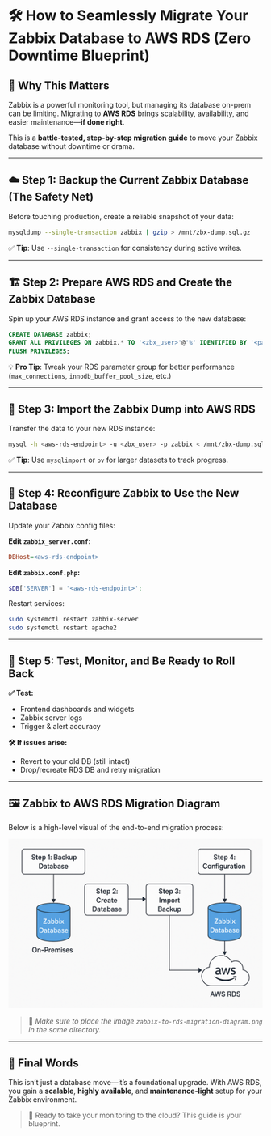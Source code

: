 
# 🛠️ How to Seamlessly Migrate Your Zabbix Database to AWS RDS (Zero Downtime Blueprint)

## 🔧 Why This Matters

Zabbix is a powerful monitoring tool, but managing its database on-prem can be limiting. Migrating to **AWS RDS** brings scalability, availability, and easier maintenance—**if done right**.

This is a **battle-tested, step-by-step migration guide** to move your Zabbix database without downtime or drama.

---

## ☁️ Step 1: Backup the Current Zabbix Database (The Safety Net)

Before touching production, create a reliable snapshot of your data:

```bash
mysqldump --single-transaction zabbix | gzip > /mnt/zbx-dump.sql.gz
```

✅ **Tip**: Use `--single-transaction` for consistency during active writes.

---

## 🏗️ Step 2: Prepare AWS RDS and Create the Zabbix Database

Spin up your AWS RDS instance and grant access to the new database:

```sql
CREATE DATABASE zabbix;
GRANT ALL PRIVILEGES ON zabbix.* TO '<zbx_user>'@'%' IDENTIFIED BY '<password>';
FLUSH PRIVILEGES;
```

💡 **Pro Tip**: Tweak your RDS parameter group for better performance (`max_connections`, `innodb_buffer_pool_size`, etc.)

---

## 🚀 Step 3: Import the Zabbix Dump into AWS RDS

Transfer the data to your new RDS instance:

```bash
mysql -h <aws-rds-endpoint> -u <zbx_user> -p zabbix < /mnt/zbx-dump.sql
```

✅ **Tip**: Use `mysqlimport` or `pv` for larger datasets to track progress.

---

## 🔧 Step 4: Reconfigure Zabbix to Use the New Database

Update your Zabbix config files:

**Edit `zabbix_server.conf`:**

```ini
DBHost=<aws-rds-endpoint>
```

**Edit `zabbix.conf.php`:**

```php
$DB['SERVER'] = '<aws-rds-endpoint>';
```

Restart services:

```bash
sudo systemctl restart zabbix-server
sudo systemctl restart apache2
```

---

## 🧪 Step 5: Test, Monitor, and Be Ready to Roll Back

**✅ Test:**
- Frontend dashboards and widgets
- Zabbix server logs
- Trigger & alert accuracy

**🛠️ If issues arise:**
- Revert to your old DB (still intact)
- Drop/recreate RDS DB and retry migration

---

## 🖼️ Zabbix to AWS RDS Migration Diagram

Below is a high-level visual of the end-to-end migration process:

![Zabbix to AWS RDS Migration Diagram](zabbix-to-rds-migration-diagram.png)

> 📌 _Make sure to place the image `zabbix-to-rds-migration-diagram.png` in the same directory._

---

## 🎯 Final Words

This isn’t just a database move—it’s a foundational upgrade. With AWS RDS, you gain a **scalable**, **highly available**, and **maintenance-light** setup for your Zabbix environment.

> 🚀 Ready to take your monitoring to the cloud? This guide is your blueprint.
